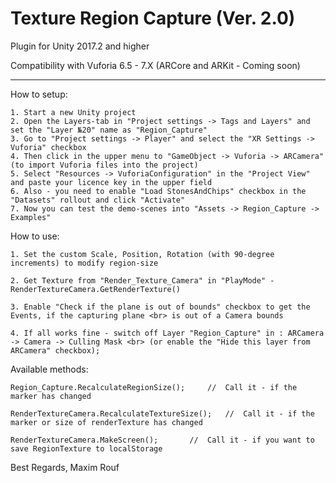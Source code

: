 # Texture Region Capture (Ver. 2.0)
Plugin for Unity 2017.2 and higher

Compatibility with Vuforia 6.5 - 7.X
 (ARCore and ARKit - Coming soon)

---------------------------------------------------------------

How to setup:

	1. Start a new Unity project
	2. Open the Layers-tab in "Project settings -> Tags and Layers" and set the "Layer №20" name as "Region_Capture" 
	3. Go to "Project settings -> Player" and select the "XR Settings -> Vuforia" checkbox
	4. Then click in the upper menu to "GameObject -> Vuforia -> ARCamera" (to import Vuforia files into the project)
	5. Select "Resources -> VuforiaConfiguration" in the "Project View" and paste your licence key in the upper field
	6. Also - you need to enable "Load StonesAndChips" checkbox in the "Datasets" rollout and click "Activate"
	7. Now you can test the demo-scenes into "Assets -> Region_Capture -> Examples"


How to use:

	1. Set the custom Scale, Position, Rotation (with 90-degree increments) to modify region-size
	
	2. Get Texture from "Render_Texture_Camera" in "PlayMode" - RenderTextureCamera.GetRenderTexture()

	3. Enable "Check if the plane is out of bounds" checkbox to get the Events, if the capturing plane <br> is out of a Camera bounds

	4. If all works fine - switch off Layer "Region_Capture" in : ARCamera -> Camera -> Culling Mask <br> (or enable the "Hide this layer from ARCamera" checkbox);


Available methods:

	Region_Capture.RecalculateRegionSize();		//  Call it - if the marker has changed

	RenderTextureCamera.RecalculateTextureSize();	//  Call it - if the marker or size of renderTexture has changed

	RenderTextureCamera.MakeScreen();		//  Call it - if you want to save RegionTexture to localStorage


  Best Regards, Maxim Rouf
